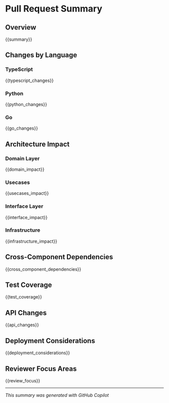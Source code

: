 # Pull Request Summary

## Overview
{{summary}}

## Changes by Language

### TypeScript
{{typescript_changes}}

### Python
{{python_changes}}

### Go
{{go_changes}}

## Architecture Impact

### Domain Layer
{{domain_impact}}

### Usecases
{{usecases_impact}}

### Interface Layer
{{interface_impact}}

### Infrastructure
{{infrastructure_impact}}

## Cross-Component Dependencies
{{cross_component_dependencies}}

## Test Coverage
{{test_coverage}}

## API Changes
{{api_changes}}

## Deployment Considerations
{{deployment_considerations}}

## Reviewer Focus Areas
{{review_focus}}

---
*This summary was generated with GitHub Copilot*